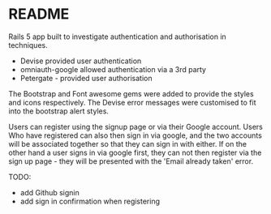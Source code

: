 # README

Rails 5 app built to investigate authentication and authorisation in techniques.
- Devise provided user authentication
- omniauth-google  allowed authentication via a 3rd party
- Petergate - provided user authorisation

The Bootstrap and Font awesome gems were added to provide the styles and icons respectively. The Devise error messages were customised to fit into the bootstrap alert styles.

Users can register using the signup page or via their Google account. Users Who have registered can also then sign in via google, and the two accounts will be associated together so that they can sign in with either. If on the other hand a user signs in via google first, they can not then register via the sign up page - they will be presented with the 'Email already taken' error.

TODO:
- add Github signin
- add sign in confirmation when registering

